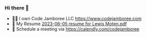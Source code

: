 ### Hi there 👋

- 👨‍💼 I own Code Jamboree LLC https://www.codejamboree.com
- 💼 My Resume [2023-06-05 resume for Lewis Moten.pdf](https://github.com/lewismoten/lewismoten/files/11655725/2023-06-05.resume.for.Lewis.Moten.pdf)
- 📆 Schedule a meeting via https://calendly.com/codejamboree
